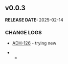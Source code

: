 ## v0.0.3

**RELEASE DATE:** 2025-02-14

### CHANGE LOGS
* <span style='color:skyblue;'>[ADH-126](https://jira.example.com/browse/ADH-126)</span> - trying new


*  - 



